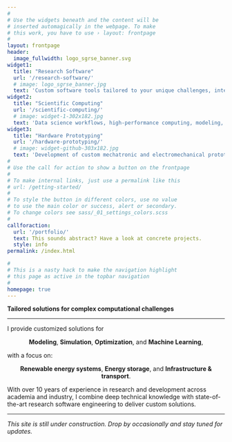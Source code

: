 ```yaml
---
#
# Use the widgets beneath and the content will be
# inserted automagically in the webpage. To make
# this work, you have to use › layout: frontpage
#
layout: frontpage
header:
  image_fullwidth: logo_sgrse_banner.svg
widget1:
  title: "Research Software"
  url: '/research-software/'
  # image: logo_sgrse_banner.jpg
  text: 'Custom software tools tailored to your unique challenges, integrating cutting-edge research into ready-to-deploy and production-ready solutions.'
widget2:
  title: "Scientific Computing"
  url: '/scientific-computing/'
  # image: widget-1-302x182.jpg
  text: 'Data science workflows, high-performance computing, modeling, simulation, and optimization to drive complex analyses and decision-making. '
widget3:
  title: "Hardware Prototyping"
  url: '/hardware-prototyping/'
  # image: widget-github-303x182.jpg
  text: 'Development of custom mechatronic and electromechanical prototypes, turning innovative concepts into functional hardware.'
#
# Use the call for action to show a button on the frontpage
#
# To make internal links, just use a permalink like this
# url: /getting-started/
#
# To style the button in different colors, use no value
# to use the main color or success, alert or secondary.
# To change colors see sass/_01_settings_colors.scss
#
callforaction:
  url: '/portfolio/'
  text: This sounds abstract? Have a look at concrete projects.
  style: info
permalink: /index.html

#
# This is a nasty hack to make the navigation highlight
# this page as active in the topbar navigation
#
homepage: true
---
```


**Tailored solutions for complex computational challenges**

---

I provide customized solutions for

<p align="center">
<strong>Modeling</strong>, <strong>Simulation</strong>, <strong>Optimization</strong>, and <strong>Machine Learning</strong>,
</p>

with a focus on:

<p align="center">
<strong>Renewable energy systems</strong>, <strong>Energy storage</strong>, and <strong>Infrastructure & transport</strong>.
</p>

With over 10 years of experience in research and development across
academia and industry, I combine deep technical knowledge with
state-of-the-art research software engineering to deliver custom
solutions. 

---

_This site is still under construction. Drop by occasionally and stay tuned for
updates._